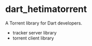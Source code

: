 # dart_hetimatorrent

A Torrent library for Dart developers. 

- tracker server library
- torrent client library